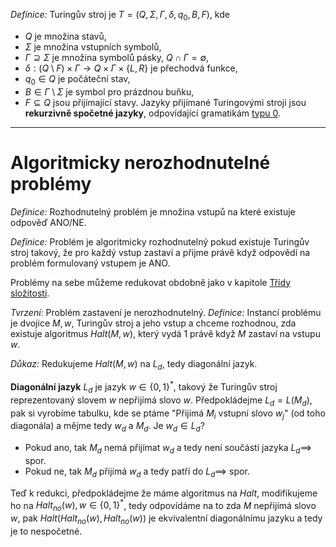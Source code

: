 *Definice:* Turingův stroj je $T = (Q,\Sigma,\Gamma,\delta,q_{0},B,F)$, kde
- $Q$ je množina stavů,
- $\Sigma$ je množina vstupních symbolů,
- $\Gamma \supseteq \Sigma$ je množina symbolů pásky, $Q \cap\Gamma = \emptyset$,
- $\delta: (Q\setminus F) \times \Gamma \to Q \times \Gamma \times \{ L,R \}$ je přechodvá funkce,
- $q_{0} \in Q$ je počáteční stav,
- $B \in \Gamma \setminus \Sigma$ je symbol pro prázdnou buňku,
- $F \subseteq Q$ jsou přijímající stavy.
Jazyky přijímané Turingovými stroji jsou **rekurzivně spočetné jazyky**, odpovídající gramatikám [typu 0](Regulární%20jazyky#Gramatiky).

---
# Algoritmicky nerozhodnutelné problémy
*Definice:* Rozhodnutelný problém je množina vstupů na které existuje odpověď ANO/NE.

*Definice:* Problém je algoritmicky rozhodnutelný pokud existuje Turingův stroj takový, že pro každý vstup zastaví a přijme právě když odpovědí na problém formulovaný vstupem je ANO.

Problémy na sebe můžeme redukovat obdobně jako v kapitole [Třídy složitosti](Třídy%20složitosti.md).

*Tvrzení:* Problém zastavení je nerozhodnutelný.
*Definice:* Instancí problému je dvojice $M,w$, Turingův stroj a jeho vstup a chceme rozhodnou, zda existuje algoritmus $Halt(M,w)$, který vydá $1$ právě když $M$ zastaví na vstupu $w$.

*Důkaz:* Redukujeme $Halt(M,w)$ na $L_{d}$, tedy diagonální jazyk. 

**Diagonální jazyk** $L_{d}$ je jazyk $w \in \{ 0,1 \}^*$, takový že Turingův stroj reprezentovaný slovem $w$ nepřijímá slovo $w$. Předpokládejme $L_{d} = L(M_{d})$, pak si vyrobíme tabulku, kde se ptáme "Přijímá $M_{i}$ vstupní slovo $w_{j}$" (od toho diagonála) a mějme tedy $w_{d}$ a $M_{d}$. 
Je $w_{d} \in L_{d}$?
- Pokud ano, tak $M_{d}$ nemá přijímat $w_{d}$ a tedy není součástí jazyka $L_{d} \implies$ spor.
- Pokud ne, tak $M_{d}$ přijímá $w_{d}$ a tedy patří do $L_{d} \implies$ spor. 

Teď k redukci, předpokládejme že máme algoritmus na $Halt$, modifikujeme ho na $Halt_{no}(w), w\in \{ 0,1 \}^*$, tedy odpovídáme na to zda $M$ nepřijímá slovo $w$, pak $Halt(Halt_{no}(w), Halt_{no}(w))$ je ekvivalentní diagonálnímu jazyku a tedy je to nespočetné. 